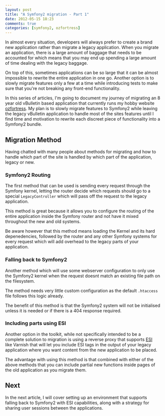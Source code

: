 ```yaml
---
layout: post
title: "A Symfony2 migration - Part 1"
date: 2012-05-15 18:23
comments: true
categories: [symfony2, ozfortress]
---
```


In almost every situation, developers will always prefer to create
a brand new application rather than migrate a legacy application.
When you migrate an application, there is a large amount of baggage
that needs to be accounted for which means that you may end up
spending a large amount of time dealing with the legacy baggage.

On top of this, sometimes applications can be so large that it can
be almost impossible to rewrite the entire application in one go.
Another option is to slowly migrate features only a few at a time
while introducing tests to make sure that you're not breaking any
front-end functionality.

In this series of articles, I'm going to document my journey of
migrating an 8 year old vBulletin based application that currently
runs my hobby website [ozfortress][]. My plan is to slowly migrate
features to Symfony2 while leaving the legacy vBulletin application
to handle most of the sites features until I find time and
motivation to rewrite each discreet piece of functionality into a
Symfony2 bundle.

Migration Method
----------------

Having chatted with many people about methods for migrating and
how to handle which part of the site is handled by which part
of the application, legacy or new.

### Symfony2 Routing

The first method that can be used is sending every request through
the Symfony kernel, letting the router decide which requests should
go to a special `LegacyController` which will pass off the request
to the legacy application.

This method is great because it allows you to configure the routing
of the entire application inside the Symfony router and not have it
mixed throughout the new and old systems.

Be aware however that this method means loading the Kernel and its
hard depenedencies, followed by the router and any other Symfony
systems for every request which will add overhead to the legacy
parts of your application.

### Falling back to Symfony2

Another method which will use some webserver configuration to only
use the Symfony2 kernel when the request doesnt match an existing
file path on the filesystem.

The method needs very little custom configuration as the default
`.htaccess` file follows this logic already.

The benefit of this method is that the Symfony2 system will not be
initialised unless it is needed or if there is a 404 response
required.

### Including parts using ESI

Another option in the toolkit, while not specifically intended to
be a complete solution to migration is using a reverse proxy that
supports [ESI][] like Varnish that will let you include ESI tags
in the output of your legacy application where you want content
from the new application to be placed.

The advantage with using this method is that combined with either
of the above methods that you can include partial new functions
inside pages of the old application as you migrate them.

Next
----

In the next article, I will cover setting up an environment that
supports falling back to Symfony2 with ESI capabilities, along
with a strategy for sharing user sessions between the applications.


[ozfortress]: http://ozfortress.com
[ESI]: http://en.wikipedia.org/wiki/Edge_Side_Includes
